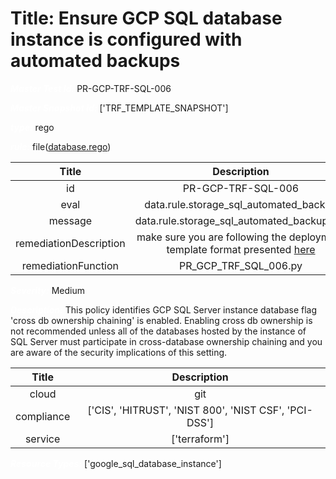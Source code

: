 



# Title: Ensure GCP SQL database instance is configured with automated backups


***<font color="white">Master Test Id:</font>*** PR-GCP-TRF-SQL-006

***<font color="white">Master Snapshot Id:</font>*** ['TRF_TEMPLATE_SNAPSHOT']

***<font color="white">type:</font>*** rego

***<font color="white">rule:</font>*** file([database.rego])  
  
  
  
  

|Title|Description|
| :---: | :---: |
|id|PR-GCP-TRF-SQL-006|
|eval|data.rule.storage_sql_automated_backup|
|message|data.rule.storage_sql_automated_backup_err|
|remediationDescription|make sure you are following the deployment template format presented <a href='https://cloud.google.com/sql/docs/mysql/admin-api/rest/v1beta4/instances' target='_blank'>here</a>|
|remediationFunction|PR_GCP_TRF_SQL_006.py|


***<font color="white">Severity:</font>*** Medium

***<font color="white">Description:</font>*** This policy identifies GCP SQL Server instance database flag 'cross db ownership chaining' is enabled. Enabling cross db ownership is not recommended unless all of the databases hosted by the instance of SQL Server must participate in cross-database ownership chaining and you are aware of the security implications of this setting.  
  
  

|Title|Description|
| :---: | :---: |
|cloud|git|
|compliance|['CIS', 'HITRUST', 'NIST 800', 'NIST CSF', 'PCI-DSS']|
|service|['terraform']|


***<font color="white">Resource Types:</font>*** ['google_sql_database_instance']


[database.rego]: https://github.com/prancer-io/prancer-compliance-test/tree/master/google/terraform/database.rego

